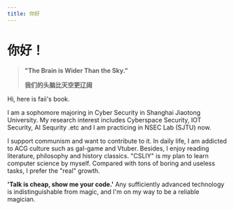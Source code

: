 ```yaml
---
title: 你好
---
```


# 你好！

>__"The Brain is Wider Than the Sky."__
>
> __我们的头脑比天空更辽阔__
   

Hi, here is faii's book. 

I am a sophomore majoring in Cyber Security in Shanghai Jiaotong University. My research interest includes Cyberspace Security, IOT Security, AI Sequrity .etc and I am practicing in NSEC Lab (SJTU) now.

I support communism and want to contribute to it. In daily life, I am addicted to ACG culture such as gal-game and Vtuber. Besides, I enjoy reading literature, philosophy and history classics. "CSLIY" is my plan to learn computer science by myself. Compared with tons of boring and useless tasks, I prefer the "real" growth. 

**'Talk is cheap, show me your code.'**
Any sufficiently advanced technology is indistinguishable from magic, and I'm on my way to be a reliable magician.


